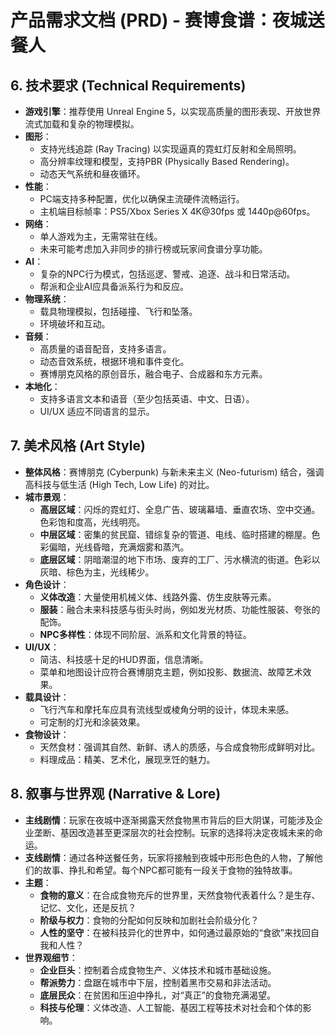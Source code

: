 # 产品需求文档 (PRD) - 赛博食谱：夜城送餐人

## 6. 技术要求 (Technical Requirements)

*   **游戏引擎**：推荐使用 Unreal Engine 5，以实现高质量的图形表现、开放世界流式加载和复杂的物理模拟。
*   **图形**：
    *   支持光线追踪 (Ray Tracing) 以实现逼真的霓虹灯反射和全局照明。
    *   高分辨率纹理和模型，支持PBR (Physically Based Rendering)。
    *   动态天气系统和昼夜循环。
*   **性能**：
    *   PC端支持多种配置，优化以确保主流硬件流畅运行。
    *   主机端目标帧率：PS5/Xbox Series X 4K@30fps 或 1440p@60fps。
*   **网络**：
    *   单人游戏为主，无需常驻在线。
    *   未来可能考虑加入非同步的排行榜或玩家间食谱分享功能。
*   **AI**：
    *   复杂的NPC行为模式，包括巡逻、警戒、追逐、战斗和日常活动。
    *   帮派和企业AI应具备派系行为和反应。
*   **物理系统**：
    *   载具物理模拟，包括碰撞、飞行和坠落。
    *   环境破坏和互动。
*   **音频**：
    *   高质量的语音配音，支持多语言。
    *   动态音效系统，根据环境和事件变化。
    *   赛博朋克风格的原创音乐，融合电子、合成器和东方元素。
*   **本地化**：
    *   支持多语言文本和语音（至少包括英语、中文、日语）。
    *   UI/UX 适应不同语言的显示。

## 7. 美术风格 (Art Style)

*   **整体风格**：赛博朋克 (Cyberpunk) 与新未来主义 (Neo-futurism) 结合，强调高科技与低生活 (High Tech, Low Life) 的对比。
*   **城市景观**：
    *   **高层区域**：闪烁的霓虹灯、全息广告、玻璃幕墙、垂直农场、空中交通。色彩饱和度高，光线明亮。
    *   **中层区域**：密集的贫民窟、错综复杂的管道、电线、临时搭建的棚屋。色彩偏暗，光线昏暗，充满烟雾和蒸汽。
    *   **底层区域**：阴暗潮湿的地下市场、废弃的工厂、污水横流的街道。色彩以灰暗、棕色为主，光线稀少。
*   **角色设计**：
    *   **义体改造**：大量使用机械义体、线路外露、仿生皮肤等元素。
    *   **服装**：融合未来科技感与街头时尚，例如发光材质、功能性服装、夸张的配饰。
    *   **NPC多样性**：体现不同阶层、派系和文化背景的特征。
*   **UI/UX**：
    *   简洁、科技感十足的HUD界面，信息清晰。
    *   菜单和地图设计应符合赛博朋克主题，例如投影、数据流、故障艺术效果。
*   **载具设计**：
    *   飞行汽车和摩托车应具有流线型或棱角分明的设计，体现未来感。
    *   可定制的灯光和涂装效果。
*   **食物设计**：
    *   天然食材：强调其自然、新鲜、诱人的质感，与合成食物形成鲜明对比。
    *   料理成品：精美、艺术化，展现烹饪的魅力。

## 8. 叙事与世界观 (Narrative & Lore)

*   **主线剧情**：玩家在夜城中逐渐揭露天然食物黑市背后的巨大阴谋，可能涉及企业垄断、基因改造甚至更深层次的社会控制。玩家的选择将决定夜城未来的命运。
*   **支线剧情**：通过各种送餐任务，玩家将接触到夜城中形形色色的人物，了解他们的故事、挣扎和希望。每个NPC都可能有一段关于食物的独特故事。
*   **主题**：
    *   **食物的意义**：在合成食物充斥的世界里，天然食物代表着什么？是生存、记忆、文化，还是反抗？
    *   **阶级与权力**：食物的分配如何反映和加剧社会阶级分化？
    *   **人性的坚守**：在被科技异化的世界中，如何通过最原始的“食欲”来找回自我和人性？
*   **世界观细节**：
    *   **企业巨头**：控制着合成食物生产、义体技术和城市基础设施。
    *   **帮派势力**：盘踞在城市中下层，控制着黑市交易和非法活动。
    *   **底层民众**：在贫困和压迫中挣扎，对“真正”的食物充满渴望。
    *   **科技与伦理**：义体改造、人工智能、基因工程等技术对社会和个体的影响。